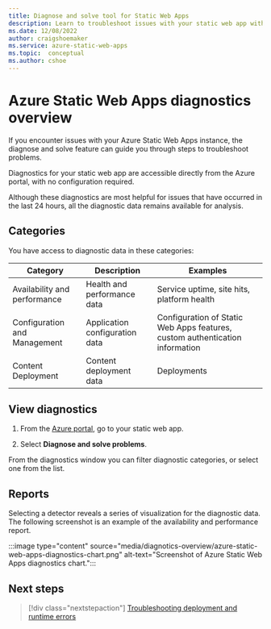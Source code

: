 ```yaml
---
title: Diagnose and solve tool for Static Web Apps
description: Learn to troubleshoot issues with your static web app with the diagnose and solve tool in the Azure portal.
ms.date: 12/08/2022
author: craigshoemaker
ms.service: azure-static-web-apps
ms.topic:  conceptual
ms.author: cshoe
---
```


# Azure Static Web Apps diagnostics overview

If you encounter issues with your Azure Static Web Apps instance,  the diagnose and solve feature can guide you through steps to troubleshoot problems.

Diagnostics for your static web app are accessible directly from the Azure portal, with no configuration required.

Although these diagnostics are most helpful for issues that have occurred in the last 24 hours, all the diagnostic data remains available for analysis.

## Categories

You have access to diagnostic data in these categories:

| Category | Description | Examples |
|--|--|--|
| Availability and performance | Health and performance data | Service uptime, site hits, platform health |
| Configuration and Management | Application configuration data | Configuration of Static Web Apps features, custom authentication information |
| Content Deployment | Content deployment data | Deployments |

## View diagnostics

1. From the [Azure portal](https://portal.azure.com), go to your static web app.

1. Select **Diagnose and solve problems**.

From the diagnostics window you can filter diagnostic categories, or select one from the list.

## Reports

Selecting a detector reveals a series of visualization for the diagnostic data. The following screenshot is an example of the availability and performance report.

:::image type="content" source="media/diagnotics-overview/azure-static-web-apps-diagnostics-chart.png" alt-text="Screenshot of Azure Static Web Apps diagnostics chart.":::

## Next steps

> [!div class="nextstepaction"]
> [Troubleshooting deployment and runtime errors](troubleshooting.md)
